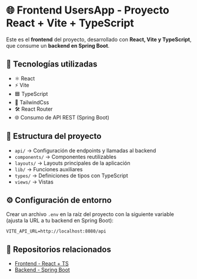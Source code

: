 # 🌐 Frontend UsersApp - Proyecto React + Vite + TypeScript

Este es el **frontend** del proyecto, desarrollado con **React, Vite y TypeScript**, que consume un **backend en Spring Boot**.

## 🚀 Tecnologías utilizadas

* ⚛️ React 
* ⚡ Vite
* 🟦 TypeScript
* 🎨 TailwindCss
* 🛠️ React Router
* 🌐 Consumo de API REST (Spring Boot)

## 📂 Estructura del proyecto

* `api/` → Configuración de endpoints y llamadas al backend
* `components/` → Componentes reutilizables
* `layouts/` → Layouts principales de la aplicación
* `lib/` → Funciones auxiliares
* `types/` → Definiciones de tipos con TypeScript
* `views/` → Vistas

## ⚙️ Configuración de entorno

Crear un archivo `.env` en la raíz del proyecto con la siguiente variable (ajusta la URL a tu backend en Spring Boot):

```env
VITE_API_URL=http://localhost:8080/api
```

## 🔗 Repositorios relacionados

- [Frontend - React + TS](https://github.com/crisomarjs/frontend-usersapp)
- [Backend - Spring Boot](https://github.com/crisomarjs/backend-usersapp-springboot)
